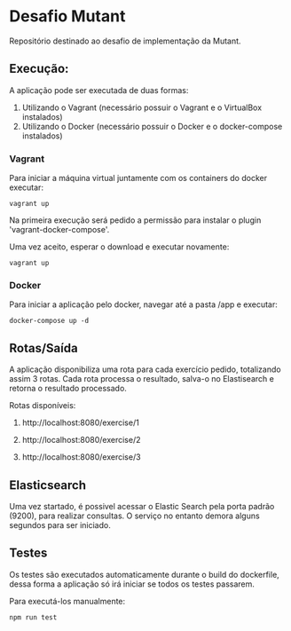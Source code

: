 # Desafio Mutant

Repositório destinado ao desafio de implementação da Mutant.

## Execução:
A aplicação pode ser executada de duas formas:

1. Utilizando o Vagrant (necessário possuir o Vagrant e o VirtualBox instalados)
2. Utilizando o Docker (necessário possuir o Docker e o docker-compose instalados)

### Vagrant

Para iniciar a máquina virtual juntamente com os containers do docker executar:

```
vagrant up
```

Na primeira execução será pedido a permissão para instalar o plugin 'vagrant-docker-compose'.

Uma vez aceito, esperar o download e executar novamente:

```
vagrant up
```

### Docker

Para iniciar a aplicação pelo docker, navegar até a pasta /app e executar:

```
docker-compose up -d
```

## Rotas/Saída

A aplicação disponibiliza uma rota para cada exercício pedido, totalizando assim 3 rotas. Cada rota processa o resultado, salva-o no Elastisearch e retorna o resultado processado.

Rotas disponíveis:

1. http://localhost:8080/exercise/1

2. http://localhost:8080/exercise/2

3. http://localhost:8080/exercise/3


## Elasticsearch

Uma vez startado, é possivel acessar o Elastic Search pela porta padrão (9200), para realizar consultas.
O serviço no entanto demora alguns segundos para ser iniciado.

## Testes

Os testes são executados automaticamente durante o build do dockerfile, dessa forma a aplicação só irá iniciar se todos os testes passarem.

Para executá-los manualmente: 

```
npm run test 
```